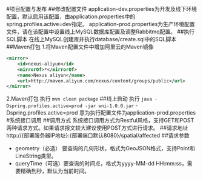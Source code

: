 #项目配置与发布
##修改配置文件
application-dev.properties为开发及线下环境配置，默认启用该配置，由application.properties中的spring.profiles.active=dev指定。
application-prod.properties为生产环境配置文件，请在该配置中设置线上MySQL数据库配置及调整Rabbitmq配置。
##执行SQL脚本
在线上MySQL创建库并执行database/create.sql中的SQL脚本
##Maven打包
1.将Maven配置文件中增加阿里云的Maven镜像
```xml
<mirror>
    <id>nexus-aliyun</id>
    <mirrorOf>*</mirrorOf>
    <name>Nexus aliyun</name>
    <url>http://maven.aliyun.com/nexus/content/groups/public</url>
</mirror> 
```
2.Maven打包
执行
`
mvn clean package
`
##线上启动
执行
`
java -Dspring.profiles.active=prod -jar wni-1.0.0.jar
`
-Dspring.profiles.active=prod 意为执行配置文件为application-prod.properties
#系统接口调用
##调用方式
系统接口调用方式为Restful风格，支持GET和POST两种请求方式。如果请求报文较大建议使用POST方式进行请求。
##请求地址
http://{部署服务器IP地址}:{部署端口默认8080}/spatial/affected
##请求参数
* geometry（必选） 要查询的几何形状，格式为GeoJSON格式，支持Point和LineString类型。
* queryTime（可选）要查询的时间点，格式为yyyy-MM-dd HH:mm:ss，需要精确到秒，默认为当前时间。

